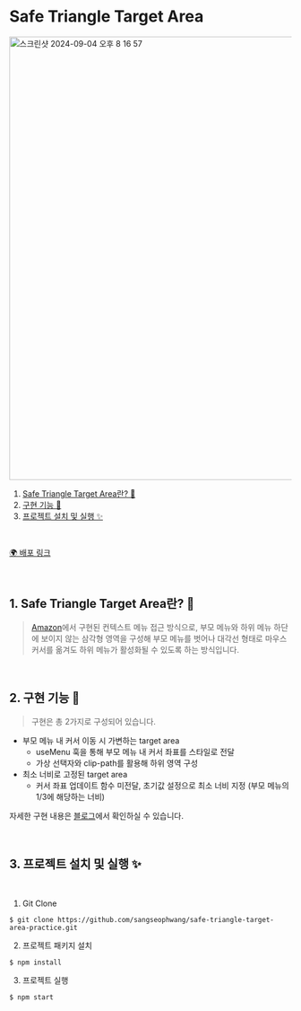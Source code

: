 # Safe Triangle Target Area

<img width="790" alt="스크린샷 2024-09-04 오후 8 16 57" src="https://github.com/user-attachments/assets/c81096b2-3fc6-4f5e-948e-f8af77a86c36">

1. [Safe Triangle Target Area란? 🚀](#1-safe-triangle-target-area란-)
2. [구현 기능 📍](#2-구현-기능-)
3. [프로젝트 설치 및 실행 ✨](#3-프로젝트-설치-및-실행-)

<br/>

[🌍 배포 링크](https://safe-triangle-target-area-practice.vercel.app/)

<br />

## 1. Safe Triangle Target Area란? 🚀

> [Amazon](https://bjk5.com/post/44698559168/breaking-down-amazons-mega-dropdown?ref=height-blog.ghost.io)에서 구현된 컨텍스트 메뉴 접근 방식으로, 
> 부모 메뉴와 하위 메뉴 하단에 보이지 않는 삼각형 영역을 구성해 부모 메뉴를 벗어나 대각선 형태로 마우스 커서를 옮겨도 하위 메뉴가 활성화될 수 있도록 하는 방식입니다. 

<br />

## 2. 구현 기능 📍

> 구현은 총 2가지로 구성되어 있습니다.

- 부모 메뉴 내 커서 이동 시 가변하는 target area
  - useMenu 훅을 통해 부모 메뉴 내 커서 좌표를 스타일로 전달
  - 가상 선택자와 clip-path를 활용해 하위 영역 구성
- 최소 너비로 고정된 target area
  - 커서 좌표 업데이트 함수 미전달, 초기값 설정으로 최소 너비 지정 (부모 메뉴의 1/3에 해당하는 너비)

자세한 구현 내용은 [블로그](https://sangseophwang.tistory.com/137)에서 확인하실 수 있습니다.

<br />

## 3. 프로젝트 설치 및 실행 ✨

<br/>

1. Git Clone

```plaintext
$ git clone https://github.com/sangseophwang/safe-triangle-target-area-practice.git
```

2. 프로젝트 패키지 설치

```plaintext
$ npm install
```

3. 프로젝트 실행

```plaintext
$ npm start
```
